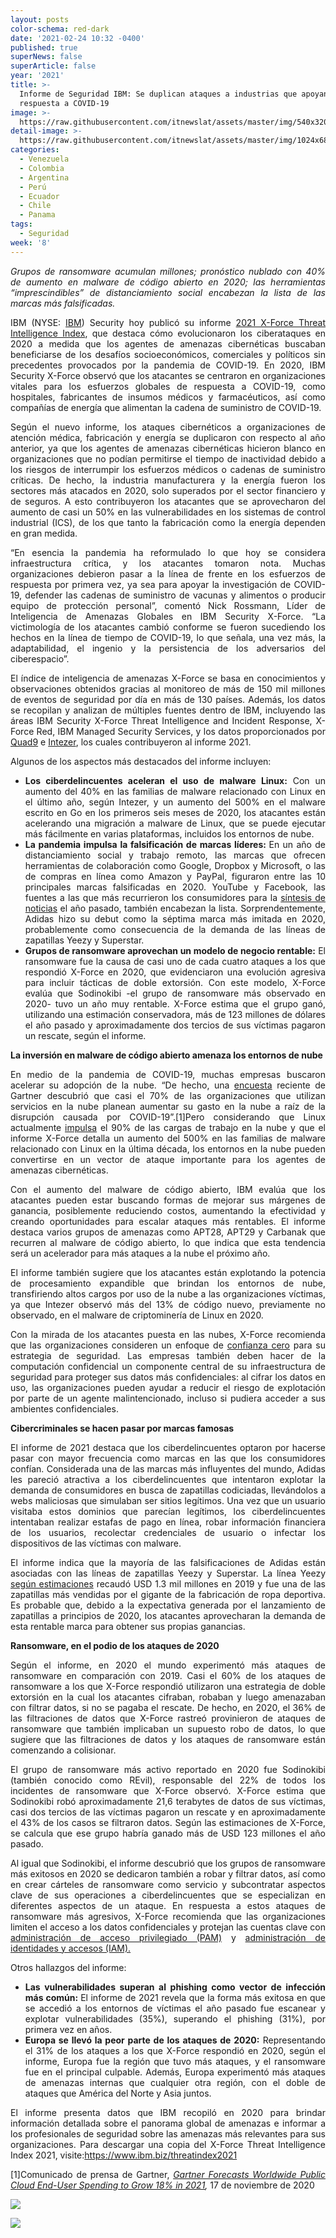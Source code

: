 ```yaml
---
layout: posts
color-schema: red-dark
date: '2021-02-24 10:32 -0400'
published: true
superNews: false
superArticle: false
year: '2021'
title: >-
  Informe de Seguridad IBM: Se duplican ataques a industrias que apoyan la
  respuesta a COVID-19
image: >-
  https://raw.githubusercontent.com/itnewslat/assets/master/img/540x320/Hacker-Covid-p.jpg
detail-image: >-
  https://raw.githubusercontent.com/itnewslat/assets/master/img/1024x680/Hacker-Covid-g.jpg
categories:
  - Venezuela
  - Colombia
  - Argentina
  - Perú
  - Ecuador
  - Chile
  - Panama
tags:
  - Seguridad
week: '8'
---
```

<p style="text-align: justify;"><em>Grupos de ransomware acumulan millones; pronóstico nublado con 40% de aumento en malware de código abierto en 2020; las herramientas “imprescindibles” de distanciamiento social encabezan la lista de las marcas más falsificadas.</em></p>
<p style="text-align: justify;">IBM (NYSE: <a href="https://c212.net/c/link/?t=0&amp;l=en&amp;o=2570709-1&amp;h=2804996277&amp;u=http%3A%2F%2Fwww.ibm.com%2Finvestor&amp;a=IBM">IBM</a>) Security hoy publicó su informe <a href="https://www.ibm.com/account/reg/signup?formid=urx-49364">2021 X-Force Threat Intelligence Index</a>, que destaca cómo evolucionaron los ciberataques en 2020 a medida que los agentes de amenazas cibernéticas buscaban beneficiarse de los desafíos socioeconómicos, comerciales y políticos sin precedentes provocados por la pandemia de COVID-19. En 2020, IBM Security X-Force observó que los atacantes se centraron en organizaciones vitales para los esfuerzos globales de respuesta a COVID-19, como hospitales, fabricantes de insumos médicos y farmacéuticos, así como compañías de energía que alimentan la cadena de suministro de COVID-19.</p>
<p style="text-align: justify;">Según el nuevo informe, los ataques cibernéticos a organizaciones de atención médica, fabricación y energía se duplicaron con respecto al año anterior, ya que los agentes de amenazas cibernéticas hicieron blanco en organizaciones que no podían permitirse el tiempo de inactividad debido a los riesgos de interrumpir los esfuerzos médicos o cadenas de suministro críticas. De hecho, la industria manufacturera y la energía fueron los sectores más atacados en 2020, solo superados por el sector financiero y de seguros. A esto contribuyeron los atacantes que se aprovecharon del aumento de casi un 50% en las vulnerabilidades en los sistemas de control industrial (ICS), de los que tanto la fabricación como la energía dependen en gran medida.</p>
<p style="text-align: justify;">“En esencia la pandemia ha reformulado lo que hoy se considera infraestructura crítica, y los atacantes tomaron nota. Muchas organizaciones debieron pasar a la línea de frente en los esfuerzos de respuesta por primera vez, ya sea para apoyar la investigación de COVID-19, defender las cadenas de suministro de vacunas y alimentos o producir equipo de protección personal”, comentó Nick Rossmann, Líder de Inteligencia de Amenazas Globales en IBM Security X-Force. “La victimología de los atacantes cambió conforme se fueron sucediendo los hechos en la línea de tiempo de COVID-19, lo que señala, una vez más, la adaptabilidad, el ingenio y la persistencia de los adversarios del ciberespacio”.</p>
<p style="text-align: justify;">El índice de inteligencia de amenazas X-Force se basa en conocimientos y observaciones obtenidos gracias al monitoreo de más de 150 mil millones de eventos de seguridad por día en más de 130 países. Además, los datos se recopilan y analizan de múltiples fuentes dentro de IBM, incluyendo las áreas IBM Security X-Force Threat Intelligence and Incident Response, X-Force Red, IBM Managed Security Services, y los datos proporcionados por <a href="https://www.quad9.net/">Quad9</a> e <a href="https://www.intezer.com/">Intezer</a>, los cuales contribuyeron al informe 2021.</p>
<p style="text-align: justify;">Algunos de los aspectos más destacados del informe incluyen:</p>

<ul style="text-align: justify;">
	<li><strong>Los ciberdelincuentes aceleran el uso de malware Linux:</strong> Con un aumento del 40% en las familias de malware relacionado con Linux en el último año, según Intezer, y un aumento del 500% en el malware escrito en Go en los primeros seis meses de 2020, los atacantes están acelerando una migración a malware de Linux, que se puede ejecutar más fácilmente en varias plataformas, incluidos los entornos de nube.</li>
	<li><strong>La pandemia impulsa la falsificación de marcas líderes: </strong>En un año de distanciamiento social y trabajo remoto, las marcas que ofrecen herramientas de colaboración como Google, Dropbox y Microsoft, o las de compras en línea como Amazon y PayPal, figuraron entre las 10 principales marcas falsificadas en 2020. YouTube y Facebook, las fuentes a las que más recurrieron los consumidores para la <a href="https://www.journalism.org/2021/01/12/news-use-across-social-media-platforms-in-2020/">síntesis de noticias</a> el año pasado, también encabezan la lista. Sorprendentemente, Adidas hizo su debut como la séptima marca más imitada en 2020, probablemente como consecuencia de la demanda de las líneas de zapatillas Yeezy y Superstar.</li>
	<li><strong>Grupos de ransomware aprovechan un modelo de negocio rentable:</strong> El ransomware fue la causa de casi uno de cada cuatro ataques a los que respondió X-Force en 2020, que evidenciaron una evolución agresiva para incluir tácticas de doble extorsión. Con este modelo, X-Force evalúa que Sodinokibi -el grupo de ransomware más observado en 2020- tuvo un año muy rentable. X-Force estima que el grupo ganó, utilizando una estimación conservadora, más de 123 millones de dólares el año pasado y aproximadamente dos tercios de sus víctimas pagaron un rescate, según el informe.</li>
</ul>
<p style="text-align: justify;"><strong>La inversión en malware de código abierto amenaza los entornos de nube</strong></p>
<p style="text-align: justify;">En medio de la pandemia de COVID-19, muchas empresas buscaron acelerar su adopción de la nube. “De hecho, una <a href="https://www.gartner.com/en/newsroom/press-releases/2020-11-17-gartner-forecasts-worldwide-public-cloud-end-user-spending-to-grow-18-percent-in-2021#:~:text=In%20fact%2C%20recent%20Gartner%20survey,disruption%20caused%20by%20COVID%2D19.">encuesta</a> reciente de Gartner descubrió que casi el 70% de las organizaciones que utilizan servicios en la nube planean aumentar su gasto en la nube a raíz de la disrupción causada por COVID-19”.[1]Pero considerando que Linux actualmente <a href="https://www.quickstart.com/blog/why-linux-runs-90-percent-of-the-public-cloud-workload/">impulsa</a> el 90% de las cargas de trabajo en la nube y que el informe X-Force detalla un aumento del 500% en las familias de malware relacionado con Linux en la última década, los entornos en la nube pueden convertirse en un vector de ataque importante para los agentes de amenazas cibernéticas.</p>
<p style="text-align: justify;">Con el aumento del malware de código abierto, IBM evalúa que los atacantes pueden estar buscando formas de mejorar sus márgenes de ganancia, posiblemente reduciendo costos, aumentando la efectividad y creando oportunidades para escalar ataques más rentables. El informe destaca varios grupos de amenazas como APT28, APT29 y Carbanak que recurren al malware de código abierto, lo que indica que esta tendencia será un acelerador para más ataques a la nube el próximo año.</p>
<p style="text-align: justify;">El informe también sugiere que los atacantes están explotando la potencia de procesamiento expandible que brindan los entornos de nube, transfiriendo altos cargos por uso de la nube a las organizaciones víctimas, ya que Intezer observó más del 13% de código nuevo, previamente no observado, en el malware de criptominería de Linux en 2020.</p>
<p style="text-align: justify;">Con la mirada de los atacantes puesta en las nubes, X-Force recomienda que las organizaciones consideren un enfoque de <a href="https://www.ibm.com/security/zero-trust">confianza cero</a> para su estrategia de seguridad. Las empresas también deben hacer de la computación confidencial un componente central de su infraestructura de seguridad para proteger sus datos más confidenciales: al cifrar los datos en uso, las organizaciones pueden ayudar a reducir el riesgo de explotación por parte de un agente malintencionado, incluso si pudiera acceder a sus ambientes confidenciales.</p>
<p style="text-align: justify;"><strong>Cibercriminales se hacen pasar por marcas famosas </strong></p>
<p style="text-align: justify;">El informe de 2021 destaca que los ciberdelincuentes optaron por hacerse pasar con mayor frecuencia como marcas en las que los consumidores confían. Considerada una de las marcas más influyentes del mundo, Adidas les pareció atractiva a los ciberdelincuentes que intentaron explotar la demanda de consumidores en busca de zapatillas codiciadas, llevándolos a webs maliciosas que simulaban ser sitios legítimos. Una vez que un usuario visitaba estos dominios que parecían legítimos, los ciberdelincuentes intentaban realizar estafas de pago en línea, robar información financiera de los usuarios, recolectar credenciales de usuario o infectar los dispositivos de las víctimas con malware.</p>
<p style="text-align: justify;">El informe indica que la mayoría de las falsificaciones de Adidas están asociadas con las líneas de zapatillas Yeezy y Superstar. La línea Yeezy <a href="https://www.bloomberg.com/news/articles/2020-04-24/kanye-west-vaults-from-broke-to-billions-with-yeezy-in-demand">según estimaciones</a> recaudó USD 1.3 mil millones en 2019 y fue una de las zapatillas más vendidas por el gigante de la fabricación de ropa deportiva. Es probable que, debido a la expectativa generada por el lanzamiento de zapatillas a principios de 2020, los atacantes aprovecharan la demanda de esta rentable marca para obtener sus propias ganancias.</p>
<p style="text-align: justify;"><strong>Ransomware, en el podio de los ataques de 2020 </strong></p>
<p style="text-align: justify;">Según el informe, en 2020 el mundo experimentó más ataques de ransomware en comparación con 2019. Casi el 60% de los ataques de ransomware a los que X-Force respondió utilizaron una estrategia de doble extorsión en la cual los atacantes cifraban, robaban y luego amenazaban con filtrar datos, si no se pagaba el rescate. De hecho, en 2020, el 36% de las filtraciones de datos que X-Force rastreó provinieron de ataques de ransomware que también implicaban un supuesto robo de datos, lo que sugiere que las filtraciones de datos y los ataques de ransomware están comenzando a colisionar.</p>
<p style="text-align: justify;">El grupo de ransomware más activo reportado en 2020 fue Sodinokibi (también conocido como REvil), responsable del 22% de todos los incidentes de ransomware que X-Force observó. X-Force estima que Sodinokibi robó aproximadamente 21,6 terabytes de datos de sus víctimas, casi dos tercios de las víctimas pagaron un rescate y en aproximadamente el 43% de los casos se filtraron datos. Según las estimaciones de X-Force, se calcula que ese grupo habría ganado más de USD 123 millones el año pasado.</p>
<p style="text-align: justify;">Al igual que Sodinokibi, el informe descubrió que los grupos de ransomware más exitosos en 2020 se dedicaron también a robar y filtrar datos, así como en crear cárteles de ransomware como servicio y subcontratar aspectos clave de sus operaciones a ciberdelincuentes que se especializan en diferentes aspectos de un ataque. En respuesta a estos ataques de ransomware más agresivos, X-Force recomienda que las organizaciones limiten el acceso a los datos confidenciales y protejan las cuentas clave con <a href="https://www.ibm.com/security/identity-access-management/privileged-access-management">administración de acceso privilegiado (PAM)</a> y <a href="https://www.ibm.com/security/identity-access-management">administración de identidades y accesos (IAM).</a></p>
<p style="text-align: justify;">Otros hallazgos del informe:</p>

<ul style="text-align: justify;">
	<li><strong>Las vulnerabilidades superan al phishing como vector de infección más común: </strong>El informe de 2021 revela que la forma más exitosa en que se accedió a los entornos de víctimas el año pasado fue escanear y explotar vulnerabilidades (35%), superando el phishing (31%), por primera vez en años.</li>
	<li><strong>Europa se llevó la peor parte de los ataques de 2020:</strong> Representando el 31% de los ataques a los que X-Force respondió en 2020, según el informe, Europa fue la región que tuvo más ataques, y el ransomware fue en el principal culpable. Además, Europa experimentó más ataques de amenazas internas que cualquier otra región, con el doble de ataques que América del Norte y Asia juntos.</li>
</ul>
<p style="text-align: justify;">El informe presenta datos que IBM recopiló en 2020 para brindar información detallada sobre el panorama global de amenazas e informar a los profesionales de seguridad sobre las amenazas más relevantes para sus organizaciones. Para descargar una copia del X-Force Threat Intelligence Index 2021, visite:<a href="https://www.ibm.biz/threatindex2021">https://www.ibm.biz/threatindex2021</a></p>
<p style="text-align: justify;">[1]Comunicado de prensa de Gartner, <a href="https://www.gartner.com/en/newsroom/press-releases/2020-11-17-gartner-forecasts-worldwide-public-cloud-end-user-spending-to-grow-18-percent-in-2021#:~:text=In%20fact%2C%20recent%20Gartner%20survey,disruption%20caused%20by%20COVID-19."><em>Gartner Forecasts Worldwide Public Cloud End-User Spending to Grow 18% in 2021</em></a><em>,</em> 17 de noviembre de 2020</p>

![](https://raw.githubusercontent.com/itnewslat/assets/master/img/540x320/Hacker-Covid-p.jpg)

<img src="https://tracker.metricool.com/c3po.jpg?hash=56f88a41e39ab42c063cc51676587a04"/>
